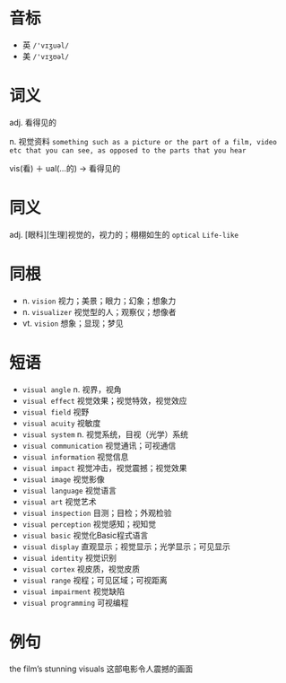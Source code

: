 # 音标

- 英 `/'vɪʒuəl/`
- 美 `/'vɪʒʊəl/`

# 词义

adj. 看得见的


n. 视觉资料
`something such as a picture or the part of a film, video etc that you can see, as opposed to the parts that you hear`



vis(看) ＋ ual(…的) → 看得见的

# 同义

adj. [眼科][生理]视觉的，视力的；栩栩如生的
`optical` `Life-like`

# 同根

- n. `vision` 视力；美景；眼力；幻象；想象力
- n. `visualizer` 视觉型的人；观察仪；想像者
- vt. `vision` 想象；显现；梦见

# 短语

- `visual angle` n. 视界，视角
- `visual effect` 视觉效果；视觉特效，视觉效应
- `visual field` 视野
- `visual acuity` 视敏度
- `visual system` n. 视觉系统，目视（光学）系统
- `visual communication` 视觉通讯；可视通信
- `visual information` 视觉信息
- `visual impact` 视觉冲击，视觉震撼；视觉效果
- `visual image` 视觉影像
- `visual language` 视觉语言
- `visual art` 视觉艺术
- `visual inspection` 目测；目检；外观检验
- `visual perception` 视觉感知；视知觉
- `visual basic` 视觉化Basic程式语言
- `visual display` 直观显示；视觉显示；光学显示；可见显示
- `visual identity` 视觉识别
- `visual cortex` 视皮质，视觉皮质
- `visual range` 视程；可见区域；可视距离
- `visual impairment` 视觉缺陷
- `visual programming` 可视编程

# 例句

the film’s stunning visuals
这部电影令人震撼的画面


